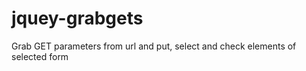 jquey-grabgets
==============

Grab GET parameters from url and put, select and check elements of selected form
